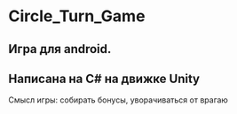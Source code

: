 # Circle_Turn_Game
## Игра для android.
## Написана на С# на движке Unity
Смысл игры: собирать бонусы, уворачиваться от врагаю
